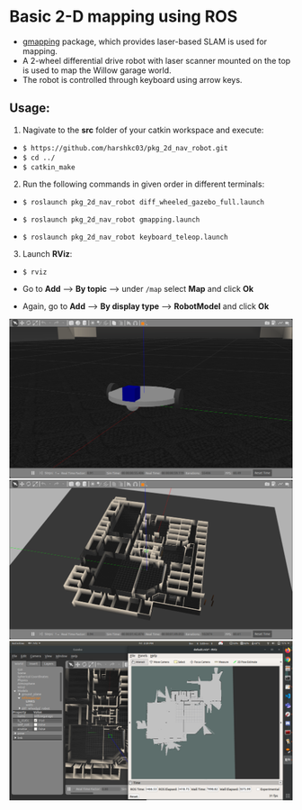 # Basic 2-D mapping using ROS

+ [gmapping](http://wiki.ros.org/gmapping) package, which provides laser-based SLAM is used for mapping.
+ A 2-wheel differential drive robot with laser scanner mounted on the top is used to map the Willow garage world.
+ The robot is controlled through keyboard using arrow keys.

## Usage:

1. Nagivate to the **src** folder of your catkin workspace and execute:

+ `$ https://github.com/harshkc03/pkg_2d_nav_robot.git`
+ `$ cd ../`
+ `$ catkin_make`

2. Run the following commands in given order in different terminals:

+ `$ roslaunch pkg_2d_nav_robot diff_wheeled_gazebo_full.launch`
  
+ `$ roslaunch pkg_2d_nav_robot gmapping.launch`
  
+ `$ roslaunch pkg_2d_nav_robot keyboard_teleop.launch`


3. Launch **RViz**:

+ `$ rviz`

+ Go to **Add** --> **By topic** --> under `/map` select **Map** and click **Ok**
+ Again, go to **Add** --> **By display type** --> **RobotModel** and click **Ok**

![](./assets/robot.png)
![](./assets/willow.png)
![](./assets/mapping.png)

